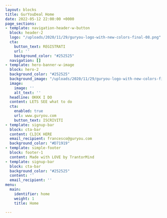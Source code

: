 ```yaml
---
layout: blocks
title: GurYouDeal Home
date: 2022-05-12 22:00:00 +0000
page_sections:
- template: navigation-header-w-button
  block: header-2
  logo: "/uploads/2020/11/29/guryou-logo-with-new-colors-final-08.png"
  cta:
    button_text: REGISTRATI
    url: ''
    background_color: "#252525"
  navigation: []
- template: hero-banner-w-image
  block: hero-2
  background_color: "#252525"
  background_image: "/uploads/2020/11/29/guryou-logo-with-new-colors-final-08.png"
  image:
    image: ''
    alt_text: ''
  headline: OKKK I DO
  content: LETS SEE what to do
  cta:
    enabled: true
    url: www.guryou.com
    button_text: ISCRIVITI
- template: signup-bar
  block: cta-bar
  content: CLICK HERE
  email_recipient: francesco@guryou.com
  background_color: "#D71919"
- template: simple-footer
  block: footer-1
  content: Made with LOVE by TrantorMind
- template: signup-bar
  block: cta-bar
  background_color: "#252525"
  content: ''
  email_recipient: ''
menu:
  main:
    identifier: home
    weight: 1
    title: Home

---
```

